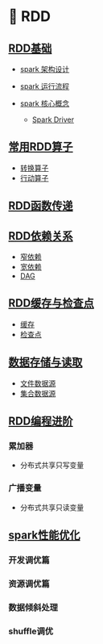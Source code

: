 # 📖 RDD
## [RDD基础](RDD)

- [spark 架构设计](basics/spark-core.md)

- [spark 运行流程](basics/spark-core.md)

- [spark 核心概念](basics/spark-core.md)
  - [Spark Driver](basics/spark-core.md)
## [常用RDD算子](RDD/rdd.md)
  - [转换算子](RDD/rdd.md)
  - [行动算子](RDD/rdd.md)
## [RDD函数传递](basics)
## [RDD依赖关系](basics)
  - [窄依赖](basics)
  - [宽依赖](basics)
  - [DAG](basics)
## [RDD缓存与检查点](basics)
  - [缓存](basics)
  - [检查点](basics)
## [数据存储与读取](basics)
  - [文件数据源](basics)
  - [集合数据源](basics)

## [RDD编程进阶](basics)
### 累加器
- 分布式共享只写变量

### 广播变量
- 分布式共享只读变量
## [spark性能优化](basics)
### 开发调优篇
### 资源调优篇
### 数据倾斜处理
### shuffle调优